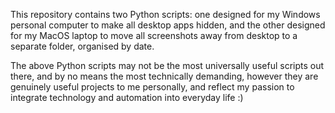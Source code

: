 This repository contains two Python scripts: one designed for my Windows personal computer to make all desktop apps hidden, and the other designed for my MacOS laptop to move all screenshots away from desktop to a separate folder, organised by date.

The above Python scripts may not be the most universally useful scripts out there, and by no means the most technically demanding, however they are genuinely useful projects to me personally, and reflect my passion to integrate technology and automation into everyday life :)
